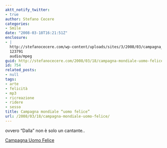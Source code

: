 ```yaml
---
aktt_notify_twitter:
- true
author: Stefano Cecere
categories:
- Smile
date: "2008-03-18T16:21:51Z"
enclosure:
- |
  http://stefanocecere.com/wp-content/uploads/sites/3/2008/03/campagna_sesso_uomo_felice.mp3
  123791
  audio/mpeg
guid: http://stefanocecere.com/2008/03/18/campagna-mondiale-uomo-felice/
id: 754
related_posts:
- null
tags:
- arte
- felicità
- mp3
- ricreazione
- ridere
- sesso
title: Campagna mondiale “uomo felice”
url: /2008/03/18/campagna-mondiale-uomo-felice/
---
```


ovvero &#8220;Dalla&#8221; non è solo un cantante..

[Campagna Uomo Felice](http://stefanocecere.com/wp-content/uploads/sites/3/2008/03/campagna_sesso_uomo_felice.mp3 "campagna_sesso_uomo_felice.mp3")